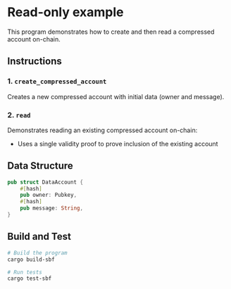 # Read-only example

This program demonstrates how to create and then read a compressed account on-chain.

## Instructions

### 1. `create_compressed_account`
Creates a new compressed account with initial data (owner and message).

### 2. `read`
Demonstrates reading an existing compressed account on-chain:
- Uses a single validity proof to prove inclusion of the existing account

## Data Structure

```rust
pub struct DataAccount {
    #[hash]
    pub owner: Pubkey,
    #[hash]
    pub message: String,
}
```

## Build and Test

```bash
# Build the program
cargo build-sbf

# Run tests
cargo test-sbf
```
